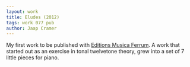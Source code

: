 ```yaml
---
layout: work
title: Eludes (2012)
tags: work 077 pub
author: Jaap Cramer
---
```


My first work to be published with [Editions Musica Ferrum](http://www.musica-ferrum.com).
A work that started out as an exercise in tonal twelvetone theory, grew into a set of 7 little pieces for piano.
